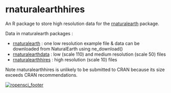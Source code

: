 rnaturalearthhires
==================

An R package to store high resolution data for the [rnaturalearth](https://github.com/ropensci/rnaturalearth) package.

Data in rnaturalearth packages :    

* [rnaturalearth](https://github.com/ropensci/rnaturalearth) : one low resolution example file & data can be downloaded from NaturalEarth using ne_download()
* [rnaturalearthdata](https://github.com/ropensci/rnaturalearthdata) : low (scale 110) and medium resolution (scale 50) files 
* [rnaturalearthhires](https://github.com/ropensci/rnaturalearthhires) : high resolution (scale 10) files


Note rnaturalearthhires is unlikely to be submitted to CRAN because its size exceeds CRAN recommendations.

[![ropensci\_footer](http://ropensci.org/public_images/github_footer.png)](http://ropensci.org)

